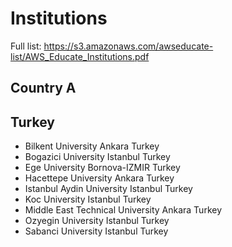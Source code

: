 # Institutions 

Full list: https://s3.amazonaws.com/awseducate-list/AWS_Educate_Institutions.pdf

## Country A

## Turkey

- Bilkent University Ankara Turkey 
- Bogazici University Istanbul Turkey 
- Ege University Bornova-IZMIR Turkey
- Hacettepe University Ankara Turkey
- Istanbul Aydin University Istanbul Turkey
- Koc University Istanbul Turkey
- Middle East Technical University Ankara Turkey
- Ozyegin University Istanbul Turkey
- Sabanci University Istanbul Turkey
